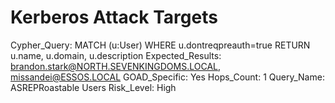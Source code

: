 # Kerberos Attack Targets

Cypher_Query: MATCH (u:User) WHERE u.dontreqpreauth=true RETURN u.name, u.domain, u.description
Expected_Results: brandon.stark@NORTH.SEVENKINGDOMS.LOCAL, missandei@ESSOS.LOCAL
GOAD_Specific: Yes
Hops_Count: 1
Query_Name: ASREPRoastable Users
Risk_Level: High